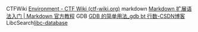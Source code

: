 CTFWiki  [Environment - CTF Wiki (ctf-wiki.org)](https://ctf-wiki.org/pwn/linux/user-mode/environment/)
markdown [Markdown 扩展语法入门 | Markdown 官方教程](https://markdown.com.cn/extended-syntax/)
GDB [GDB 的简单用法_gdb bt 行数-CSDN博客](https://blog.csdn.net/IO1n0/article/details/103388725)
LibcSearch[libc-database](https://libc.rip/)
